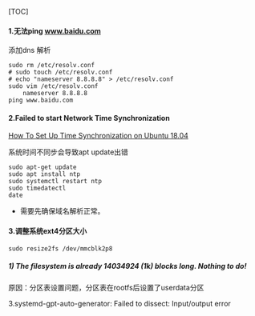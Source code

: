 [TOC]



#### 1.无法ping www.baidu.com

添加dns 解析

```shell
sudo rm /etc/resolv.conf
# sudo touch /etc/resolv.conf
# echo "nameserver 8.8.8.8" > /etc/resolv.conf
sudo vim /etc/resolv.conf
	nameserver 8.8.8.8
ping www.baidu.com
```



#### 2.Failed to start Network Time Synchronization

[How To Set Up Time Synchronization on Ubuntu 18.04](https://www.digitalocean.com/community/tutorials/how-to-set-up-time-synchronization-on-ubuntu-18-04)

系统时间不同步会导致apt update出错

```shell
sudo apt-get update
sudo apt install ntp
sudo systemctl restart ntp
sudo timedatectl
date
```

- 需要先确保域名解析正常。



#### 3.调整系统ext4分区大小

```shell
sudo resize2fs /dev/mmcblk2p8
```

##### 1) The filesystem is already 14034924 (1k) blocks long.  Nothing to do!

原因：分区表设置问题，分区表在rootfs后设置了userdata分区





3.systemd-gpt-auto-generator: Failed to dissect: Input/output error